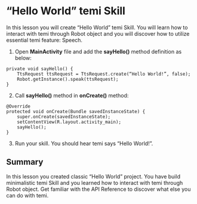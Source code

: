 # “Hello World” temi Skill
In this lesson you will create “Hello World” temi Skill. You will learn how to interact with temi through Robot object and you will discover how to utilize essential temi feature: Speech.

1. Open **MainActivity** file and add the **sayHello()** method definition as below:
```
private void sayHello() {
	TtsRequest ttsRequest = TtsRequest.create(“Hello World!”, false);
	Robot.getInstance().speak(ttsRequest);
}
```

2. Call **sayHello()** method in **onCreate()** method:
```
@Override
protected void onCreate(Bundle savedInstanceState) {
	super.onCreate(savedInstanceState);
	setContentView(R.layout.activity_main);
	sayHello();
}
```

3. Run your skill. You should hear temi says “Hello World!”.

## Summary
In this lesson you created classic “Hello World” project. You have build minimalistic temi Skill and you learned how to interact with temi through Robot object. Get familiar with the API Reference to discover what else you can do with temi.